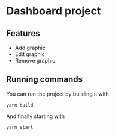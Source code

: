 # Dashboard project
## Features
- Add graphic
- Edit graphic
- Remove graphic
## Running commands

You can run the project by building it with

`yarn build`

And finally starting with

`yarn start`